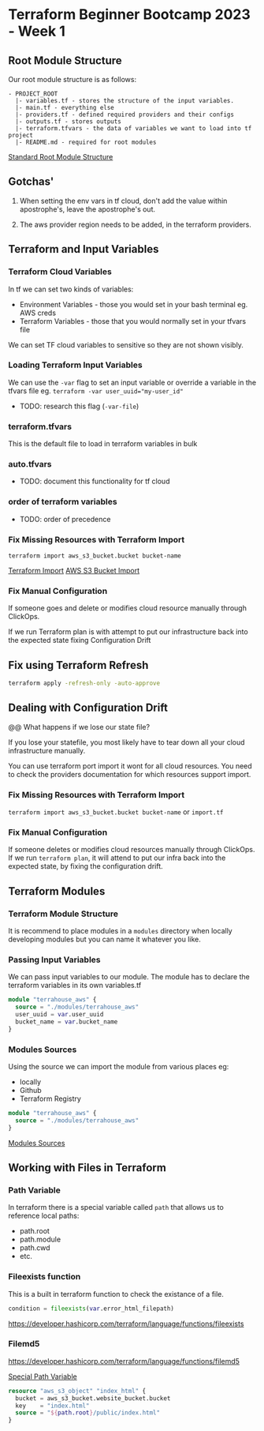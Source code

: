 #  Terraform Beginner Bootcamp 2023 - Week 1

## Root Module Structure

Our root module structure is as follows:
```
- PROJECT_ROOT
  |- variables.tf - stores the structure of the input variables.
  |- main.tf - everything else
  |- providers.tf - defined required providers and their configs
  |- outputs.tf - stores outputs
  |- terraform.tfvars - the data of variables we want to load into tf project
  |- README.md - required for root modules
```
[Standard Root Module Structure](https://developer.hashicorp.com/terraform/language/modules/develop/structure)

## Gotchas'

1. When setting the env vars in tf cloud, don't add the value within apostrophe's, leave the apostrophe's out.

2. The aws provider region needs to be added, in the terraform providers.

## Terraform and Input Variables
### Terraform Cloud  Variables

In tf we can set two kinds of variables:
- Environment Variables - those you would set in your bash terminal eg. AWS creds
- Terraform Variables - those that you would normally set in your tfvars file

We can set TF cloud variables to sensitive so they are not shown visibly. 

### Loading Terraform Input Variables

We can use the `-var` flag to set an input variable or override a variable in the tfvars file eg. `terraform -var user_uuid="my-user_id"`

- TODO: research this flag (`-var-file`)

### terraform.tfvars

This is the default file to load in terraform variables in bulk

### auto.tfvars

- TODO: document this functionality for tf cloud

### order of terraform variables

- TODO: order of precedence

### Fix Missing Resources with Terraform Import

`terraform import aws_s3_bucket.bucket bucket-name`

[Terraform Import](https://developer.hashicorp.com/terraform/cli/import)
[AWS S3 Bucket Import](https://registry.terraform.io/providers/hashicorp/aws/latest/docs/resources/s3_bucket#import)

### Fix Manual Configuration

If someone goes and delete or modifies cloud resource manually through ClickOps. 

If we run Terraform plan is with attempt to put our infrastructure back into the expected state fixing Configuration Drift

## Fix using Terraform Refresh

```sh
terraform apply -refresh-only -auto-approve
```

## Dealing with Configuration Drift

@@ What happens if we lose our state file?

If you lose your statefile, you most likely have to tear down all your cloud infrastructure manually.

You can use terraform port import it wont for all cloud resources. You need to check the providers documentation for which resources support import.
### Fix Missing Resources with Terraform Import

`terraform import aws_s3_bucket.bucket bucket-name` or `import.tf`
 

### Fix Manual Configuration
If someone deletes or modifies cloud resources manually through ClickOps.
If we run `terraform plan`, it will attend to put our infra back into the expected state, by fixing the configuration drift.

## Terraform Modules

### Terraform Module Structure

It is recommend to place modules in a `modules` directory when locally developing modules but you can name it whatever you like.

### Passing Input Variables

We can pass input variables to our module.
The module has to declare the terraform variables in its own variables.tf

```tf
module "terrahouse_aws" {
  source = "./modules/terrahouse_aws"
  user_uuid = var.user_uuid
  bucket_name = var.bucket_name
}
```

### Modules Sources

Using the source we can import the module from various places eg:
- locally
- Github
- Terraform Registry

```tf
module "terrahouse_aws" {
  source = "./modules/terrahouse_aws"
}
```


[Modules Sources](https://developer.hashicorp.com/terraform/language/modules/sources)

## Working with Files in Terraform

### Path Variable

In terraform there is a special variable called `path` that allows us to reference local paths:

- path.root
- path.module
- path.cwd 
- etc.

### Fileexists function

This is a built in terraform function to check the existance of a file.

```tf
condition = fileexists(var.error_html_filepath)
```

https://developer.hashicorp.com/terraform/language/functions/fileexists

### Filemd5

https://developer.hashicorp.com/terraform/language/functions/filemd5

[Special Path Variable](https://developer.hashicorp.com/terraform/language/expressions/references)

```tf
resource "aws_s3_object" "index_html" {
  bucket = aws_s3_bucket.website_bucket.bucket
  key    = "index.html"
  source = "${path.root}/public/index.html"
}
```